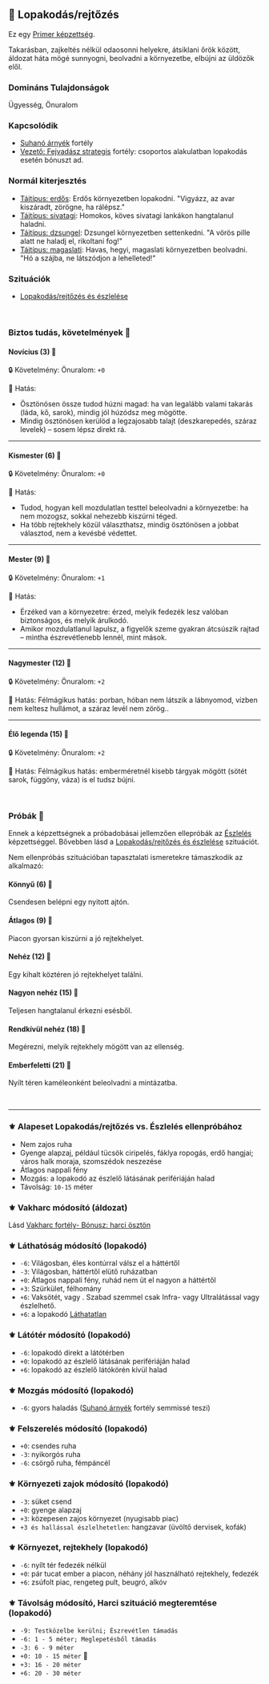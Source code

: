 ## 🔵 Lopakodás/rejtőzés

Ez egy [Primer képzettség](../017_primer_szekunder_ismeretek.md).

Takarásban, zajkeltés nélkül odaosonni helyekre, átsiklani őrök között, áldozat háta mögé sunnyogni, beolvadni a környezetbe, elbújni az üldözők elől.

### Domináns Tulajdonságok

Ügyesség, Önuralom

### Kapcsolódik

- [Suhanó árnyék](../fortelyok.altalanos/suhano_arnyek.md) fortély
- [Vezető: Fejvadász strategis](../fortelyok.harci/vezeto_fejvadasz_strategis.md) fortély: csoportos alakulatban lopakodás esetén bónuszt ad.

### Normál kiterjesztés

- [Tájtípus: erdős](../fortelyok.szabad/tajtipus_erdos.md): Erdős környezetben lopakodni. "Vigyázz, az avar kiszáradt, zörögne, ha rálépsz."
- [Tájtípus: sivatagi](../fortelyok.szabad/tajtipus_sivatagi.md): Homokos, köves sivatagi lankákon hangtalanul haladni.
- [Tájtípus: dzsungel](../fortelyok.szabad/tajtipus_dzsungel.md): Dzsungel környezetben settenkedni. "A vörös pille alatt ne haladj el, rikoltani fog!"
- [Tájtípus: magaslati](../fortelyok.szabad/tajtipus_magaslati.md): Havas, hegyi, magaslati környezetben beolvadni. "Hó a szájba, ne látszódjon a lehelleted!"

### Szituációk

- [Lopakodás/rejtőzés és észlelése](../szituaciok/lopakodas_rejtozes_es_eszlelese.md)

<br />

### Biztos tudás, követelmények 📖

#### Novícius (3) 📖

🔒 Követelmény: Önuralom: `+0`

🌟 Hatás:
- Ösztönösen össze tudod húzni magad: ha van legalább valami takarás (láda, kő, sarok), mindig jól húzódsz meg mögötte.
- Mindig ösztönösen kerülöd a legzajosabb talajt (deszkarepedés, száraz levelek) – sosem lépsz direkt rá.

---
#### Kismester (6) 📖

🔒 Követelmény: Önuralom: `+0`

🌟 Hatás:
- Tudod, hogyan kell mozdulatlan testtel beleolvadni a környezetbe: ha nem mozogsz, sokkal nehezebb kiszúrni téged.
- Ha több rejtekhely közül választhatsz, mindig ösztönösen a jobbat választod, nem a kevésbé védettet.

---
#### Mester (9) 📖

🔒 Követelmény: Önuralom: `+1`

🌟 Hatás:
- Érzéked van a környezetre: érzed, melyik fedezék lesz valóban biztonságos, és melyik árulkodó.
- Amikor mozdulatlanul lapulsz, a figyelők szeme gyakran átcsúszik rajtad – mintha észrevétlenebb lennél, mint mások.

---
#### Nagymester (12) 📖

🔒 Követelmény:  Önuralom: `+2`

🌟 Hatás: Félmágikus hatás: porban, hóban nem látszik a lábnyomod, vízben nem keltesz hullámot, a száraz levél nem zörög..

---
#### Élő legenda (15) 📖

🔒 Követelmény:  Önuralom: `+2`

🌟 Hatás: Félmágikus hatás: emberméretnél kisebb tárgyak mögött (sötét sarok, függöny, váza) is el tudsz bújni.

<br />

### Próbák 🎲

Ennek a képzettségnek a próbadobásai jellemzően ellepróbák az [Észlelés](eszleles.md) képzettséggel. Bővebben lásd a [Lopakodás/rejtőzés és észlelése](../szituaciok/lopakodas_rejtozes_es_eszlelese.md) szituációt.

Nem ellenpróbás szituációban tapasztalati ismeretekre támaszkodik az alkalmazó:

#### Könnyű (6) 🎲 

Csendesen belépni egy nyitott ajtón.

#### Átlagos (9) 🎲 

Piacon gyorsan kiszúrni a jó rejtekhelyet.

#### Nehéz (12) 🎲 

Egy kihalt köztéren jó rejtekhelyet találni.

#### Nagyon nehéz (15) 🎲 

Teljesen hangtalanul érkezni esésből.

#### Rendkívül nehéz (18) 🎲 

Megérezni, melyik rejtekhely mögött van az ellenség.

#### Emberfeletti (21) 🎲 

Nyílt téren kaméleonként beleolvadni a mintázatba.

<br />

---
### ⚜️ Alapeset Lopakodás/rejtőzés vs. Észlelés ellenpróbához

- Nem zajos ruha
- Gyenge alapzaj, például tücsök ciripelés, fáklya ropogás, erdő hangjai; város halk moraja, szomszédok neszezése
- Átlagos nappali fény
- Mozgás: a lopakodó az észlelő látásának perifériáján halad
- Távolság: `10-15` méter

### ⚜️ Vakharc módosító (áldozat)

Lásd [Vakharc fortély- Bónusz: harci ösztön](../fortelyok.harci/vakharc.md#b%C3%B3nusz-harci-%C3%B6szt%C3%B6n)

### ⚜️ Láthatóság módosító (lopakodó)

- `-6`: Világosban, éles kontúrral válsz el a háttértől
- `-3`: Világosban, háttértől elütő ruházatban
- `+0`: Átlagos nappali fény, ruhád nem üt el nagyon a háttértől
- `+3`: Szürkület, félhomány
- `+6`: Vaksötét, vagy . Szabad szemmel csak Infra- vagy Ultralátással vagy észlelhető.
- `+6`: a lopakodó [Láthatatlan](../065_01_harci_helyzetek.md#l%C3%A1thatatlanul)

### ⚜️ Látótér módosító (lopakodó)

- `-6`: lopakodó direkt a látótérben
- `+0`: lopakodó az észlelő látásának perifériáján halad
- `+6`: lopakodó az észlelő látókörén kívül halad

### ⚜️ Mozgás módosító (lopakodó)

- `-6`: gyors haladás ([Suhanó árnyék](../fortelyok.altalanos/suhano_arnyek.md) fortély semmissé teszi)

### ⚜️ Felszerelés módosító (lopakodó)

- `+0`: csendes ruha
- `-3`: nyikorgós ruha
- `-6`: csörgő ruha, fémpáncél

### ⚜️ Környezeti zajok módosító (lopakodó)

- `-3`: süket csend
- `+0`: gyenge alapzaj
- `+3`: közepesen zajos környezet (nyugisabb piac)
- `+3 és hallással észlelhetetlen`: hangzavar (üvöltő dervisek, kofák)


### ⚜️ Környezet, rejtekhely (lopakodó)

- `-6`: nyílt tér fedezék nélkül
- `+0`: pár tucat ember a piacon, néhány jól használható rejtekhely, fedezék
- `+6`: zsúfolt piac, rengeteg pult, beugró, alkóv

### ⚜️ Távolság módosító, Harci szituáció megteremtése (lopakodó)

- `-9: Testközelbe kerülni; Észrevétlen támadás`
- `-6: 1 - 5 méter; Meglepetésből támadás`
- `-3: 6 - 9 méter`
- `+0: 10 - 15 méter` 🔆
- `+3: 16 - 20 méter`
- `+6: 20 - 30 méter`
